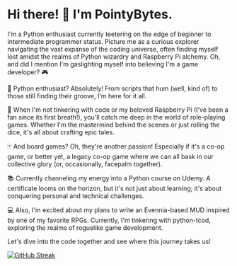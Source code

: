 # Hi there! 👋 I'm PointyBytes.

I'm a Python enthusiast currently teetering on the edge of beginner to intermediate programmer status. Picture me as a curious explorer navigating the vast expanse of the coding universe, often finding myself lost amidst the realms of Python wizardry and Raspberry Pi alchemy. Oh, and did I mention I'm gaslighting myself into believing I'm a game developer? 🎮

🐍 Python enthusiast? Absolutely! From scripts that hum (well, kind of) to those still finding their groove, I'm here for it all.

🎲 When I'm not tinkering with code or my beloved Raspberry Pi (I've been a fan since its first breath!), you'll catch me deep in the world of role-playing games. Whether I'm the mastermind behind the scenes or just rolling the dice, it's all about crafting epic tales.

🃏 And board games? Oh, they're another passion! Especially if it's a co-op game, or better yet, a legacy co-op game where we can all bask in our collective glory (or, occasionally, facepalm together).

📚 Currently channeling my energy into a Python course on Udemy. A certificate looms on the horizon, but it's not just about learning; it's about conquering personal and technical challenges.

💻 Also, I'm excited about my plans to write an Evennia-based MUD inspired by one of my favorite RPGs. Currently, I'm tinkering with python-tcod, exploring the realms of roguelike game development.

Let's dive into the code together and see where this journey takes us!



[![GitHub Streak](https://streak-stats.demolab.com?user=PointyBytes&theme=shadow-orange&border_radius=5&date_format=j%20M%5B%20Y%5D&type=png)](https://git.io/streak-stats)
